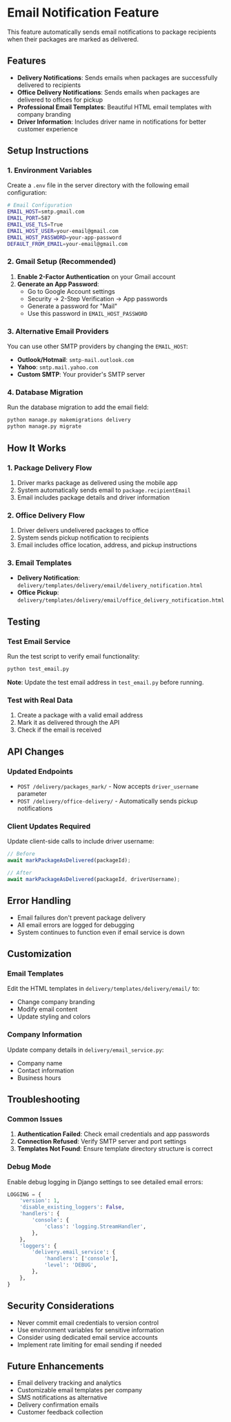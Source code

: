 # Email Notification Feature

This feature automatically sends email notifications to package recipients when their packages are marked as delivered.

## Features

- **Delivery Notifications**: Sends emails when packages are successfully delivered to recipients
- **Office Delivery Notifications**: Sends emails when packages are delivered to offices for pickup
- **Professional Email Templates**: Beautiful HTML email templates with company branding
- **Driver Information**: Includes driver name in notifications for better customer experience

## Setup Instructions

### 1. Environment Variables

Create a `.env` file in the server directory with the following email configuration:

```bash
# Email Configuration
EMAIL_HOST=smtp.gmail.com
EMAIL_PORT=587
EMAIL_USE_TLS=True
EMAIL_HOST_USER=your-email@gmail.com
EMAIL_HOST_PASSWORD=your-app-password
DEFAULT_FROM_EMAIL=your-email@gmail.com
```

### 2. Gmail Setup (Recommended)

1. **Enable 2-Factor Authentication** on your Gmail account
2. **Generate an App Password**:
   - Go to Google Account settings
   - Security → 2-Step Verification → App passwords
   - Generate a password for "Mail"
   - Use this password in `EMAIL_HOST_PASSWORD`

### 3. Alternative Email Providers

You can use other SMTP providers by changing the `EMAIL_HOST`:

- **Outlook/Hotmail**: `smtp-mail.outlook.com`
- **Yahoo**: `smtp.mail.yahoo.com`
- **Custom SMTP**: Your provider's SMTP server

### 4. Database Migration

Run the database migration to add the email field:

```bash
python manage.py makemigrations delivery
python manage.py migrate
```

## How It Works

### 1. Package Delivery Flow

1. Driver marks package as delivered using the mobile app
2. System automatically sends email to `package.recipientEmail`
3. Email includes package details and driver information

### 2. Office Delivery Flow

1. Driver delivers undelivered packages to office
2. System sends pickup notification to recipients
3. Email includes office location, address, and pickup instructions

### 3. Email Templates

- **Delivery Notification**: `delivery/templates/delivery/email/delivery_notification.html`
- **Office Pickup**: `delivery/templates/delivery/email/office_delivery_notification.html`

## Testing

### Test Email Service

Run the test script to verify email functionality:

```bash
python test_email.py
```

**Note**: Update the test email address in `test_email.py` before running.

### Test with Real Data

1. Create a package with a valid email address
2. Mark it as delivered through the API
3. Check if the email is received

## API Changes

### Updated Endpoints

- `POST /delivery/packages_mark/` - Now accepts `driver_username` parameter
- `POST /delivery/office-delivery/` - Automatically sends pickup notifications

### Client Updates Required

Update client-side calls to include driver username:

```typescript
// Before
await markPackageAsDelivered(packageId);

// After
await markPackageAsDelivered(packageId, driverUsername);
```

## Error Handling

- Email failures don't prevent package delivery
- All email errors are logged for debugging
- System continues to function even if email service is down

## Customization

### Email Templates

Edit the HTML templates in `delivery/templates/delivery/email/` to:
- Change company branding
- Modify email content
- Update styling and colors

### Company Information

Update company details in `delivery/email_service.py`:
- Company name
- Contact information
- Business hours

## Troubleshooting

### Common Issues

1. **Authentication Failed**: Check email credentials and app passwords
2. **Connection Refused**: Verify SMTP server and port settings
3. **Templates Not Found**: Ensure template directory structure is correct

### Debug Mode

Enable debug logging in Django settings to see detailed email errors:

```python
LOGGING = {
    'version': 1,
    'disable_existing_loggers': False,
    'handlers': {
        'console': {
            'class': 'logging.StreamHandler',
        },
    },
    'loggers': {
        'delivery.email_service': {
            'handlers': ['console'],
            'level': 'DEBUG',
        },
    },
}
```

## Security Considerations

- Never commit email credentials to version control
- Use environment variables for sensitive information
- Consider using dedicated email service accounts
- Implement rate limiting for email sending if needed

## Future Enhancements

- Email delivery tracking and analytics
- Customizable email templates per company
- SMS notifications as alternative
- Delivery confirmation emails
- Customer feedback collection
